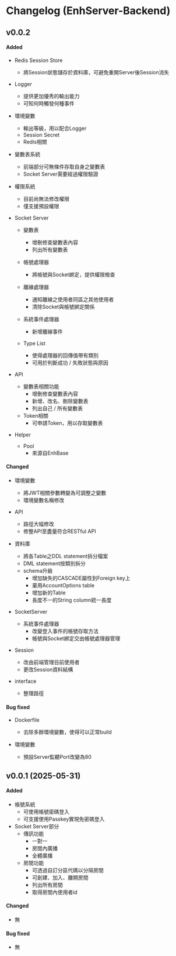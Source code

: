 # Changelog (EnhServer-Backend)

## v0.0.2
#### Added
- Redis Session Store
    - 將Session狀態儲存於資料庫，可避免重開Server後Session消失

- Logger
    - 提供更加優秀的輸出能力
    - 可知何時觸發何種事件

- 環境變數
    - 輸出等級，用以配合Logger
    - Session Secret
    - Redis相關

- 變數表系統
    - 前端部分可無條件存取自身之變數表
    - Socket Server需要經過權限驗證

- 權限系統
    - 目前尚無法修改權限
    - 僅支援預設權限

- Socket Server
    - 變數表
        - 增刪修查變數表內容
        - 列出所有變數表

    - 帳號處理器
        - 將帳號與Socket綁定，提供權限檢查

    - 離線處理器
        - 通知離線之使用者同區之其他使用者
        - 清除Socket與帳號綁定關係

    - 系統事件處理器
        - 新增離線事件

    - Type List
        - 使得處理器的回傳值帶有類別
        - 可用於判斷成功 / 失敗狀態與原因

- API
    - 變數表相關功能
        - 增刪修查變數表內容
        - 新增、改名、刪除變數表
        - 列出自己 / 所有變數表
    - Token相關
        - 可申請Token，用以存取變數表

- Helper
    - Pool
        - 來源自EnhBase

#### Changed
- 環境變數
    - 將JWT相關參數轉變為可調整之變數
    - 環境變數名稱修改

- API
    - 路徑大幅修改
    - 修整API至盡量符合RESTful API

- 資料庫
    - 將各Table之DDL statement拆分檔案
    - DML statement按類別拆分
    - schema升級
        - 增加缺失的CASCADE屬性到Foreign key上
        - 棄用AccountOptions table
        - 增加新的Table
        - 長度不一的String column統一長度

- SocketServer
    - 系統事件處理器
        - 改變登入事件的帳號存取方法
        - 帳號與Socket綁定交由帳號處理器管理

- Session
    - 改由前端管理目前使用者
    - 更改Session資料結構

- interface
    - 整理路徑

#### Bug fixed
- Dockerfile
    - 去除多餘環境變數，使得可以正常build

- 環境變數
    - 預設Server監聽Port改變為80

## v0.0.1 (2025-05-31)
#### Added
- 帳號系統
    - 可使用帳號密碼登入
    - 可支援使用Passkey實現免密碼登入
- Socket Server部分
    - 傳訊功能
        - 一對一
        - 房間內廣播
        - 全體廣播
    - 房間功能
        - 可透過自訂分區代碼以分隔房間
        - 可創建、加入、離開房間
        - 列出所有房間
        - 取得房間內使用者id

#### Changed
- 無

#### Bug fixed
- 無